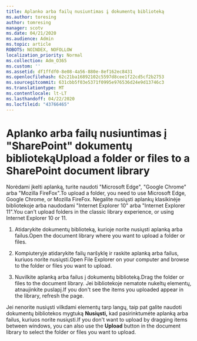 ```yaml
---
title: Aplanko arba failų nusiuntimas į dokumentų biblioteką
ms.author: toresing
author: tomresing
manager: scotv
ms.date: 04/21/2020
ms.audience: Admin
ms.topic: article
ROBOTS: NOINDEX, NOFOLLOW
localization_priority: Normal
ms.collection: Adm_O365
ms.custom: ''
ms.assetid: df1ffdf0-8e08-4a56-880e-8ef162ec8431
ms.openlocfilehash: 62c21ba16892102c5597d8cee1f22cd5cf2b2753
ms.sourcegitcommit: 631cbb5f03e5371f0995e976536d24e9d13746c3
ms.translationtype: MT
ms.contentlocale: lt-LT
ms.lasthandoff: 04/22/2020
ms.locfileid: "43766465"
---
```

# <a name="upload-a-folder-or-files-to-a-sharepoint-document-library"></a><span data-ttu-id="d0891-102">Aplanko arba failų nusiuntimas į "SharePoint" dokumentų biblioteką</span><span class="sxs-lookup"><span data-stu-id="d0891-102">Upload a folder or files to a SharePoint document library</span></span>

<span data-ttu-id="d0891-103">Norėdami įkelti aplanką, turite naudoti "Microsoft Edge", "Google Chrome" arba "Mozilla FireFox".</span><span class="sxs-lookup"><span data-stu-id="d0891-103">To upload a folder, you need to use Microsoft Edge, Google Chrome, or Mozilla FireFox.</span></span> <span data-ttu-id="d0891-104">Negalite nusiųsti aplankų klasikinėje bibliotekoje arba naudodami "Internet Explorer 10" arba "Internet Explorer 11".</span><span class="sxs-lookup"><span data-stu-id="d0891-104">You can't upload folders in the classic library experience, or using Internet Explorer 10 or 11.</span></span>
  
1. <span data-ttu-id="d0891-105">Atidarykite dokumentų biblioteką, kurioje norite nusiųsti aplanką arba failus.</span><span class="sxs-lookup"><span data-stu-id="d0891-105">Open the document library where you want to upload a folder or files.</span></span>
    
2. <span data-ttu-id="d0891-106">Kompiuteryje atidarykite failų naršyklę ir raskite aplanką arba failus, kuriuos norite nusiųsti.</span><span class="sxs-lookup"><span data-stu-id="d0891-106">Open File Explorer on your computer and browse to the folder or files you want to upload.</span></span>
    
3. <span data-ttu-id="d0891-107">Nuvilkite aplanką arba failus į dokumentų biblioteką.</span><span class="sxs-lookup"><span data-stu-id="d0891-107">Drag the folder or files to the document library.</span></span> <span data-ttu-id="d0891-108">Jei bibliotekoje nematote nukeltų elementų, atnaujinkite puslapį.</span><span class="sxs-lookup"><span data-stu-id="d0891-108">If you don't see the items you uploaded appear in the library, refresh the page.</span></span> 
    
<span data-ttu-id="d0891-109">Jei nenorite nusiųsti vilkdami elementų tarp langų, taip pat galite naudoti dokumentų bibliotekos mygtuką **Nusiųsti,** kad pasirinktumėte aplanką arba failus, kuriuos norite nusiųsti.</span><span class="sxs-lookup"><span data-stu-id="d0891-109">If you don't want to upload by dragging items between windows, you can also use the **Upload** button in the document library to select the folder or files you want to upload.</span></span> 
  

